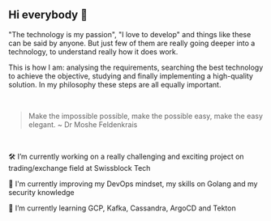 ## Hi everybody 👋

"The technology is my passion", "I love to develop" and things like these can be said by anyone. But just few of them are really going deeper into a technology, to understand really how it does work.

This is how I am: analysing the requirements, searching the best technology to achieve the objective, studying and finally implementing a high-quality solution. In my philosophy these steps are all equally important.

<br>

> Make the impossible possible, make the possible easy, make the easy elegant.
> ~ Dr Moshe Feldenkrais

<br>

🛠 I’m currently working on a really challenging and exciting project on trading/exchange field at Swissblock Tech

🔭 I'm currently improving my DevOps mindset, my skills on Golang and my security knowledge

🌱 I’m currently learning GCP, Kafka, Cassandra, ArgoCD and Tekton
